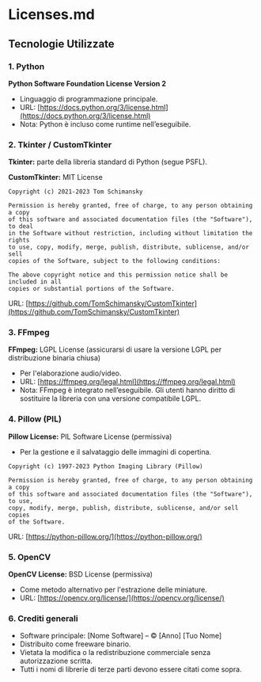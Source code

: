 # Licenses.md

## Tecnologie Utilizzate

### 1. Python
**Python Software Foundation License Version 2**
- Linguaggio di programmazione principale.
- URL: [https://docs.python.org/3/license.html](https://docs.python.org/3/license.html)
- Nota: Python è incluso come runtime nell’eseguibile.

### 2. Tkinter / CustomTkinter
**Tkinter:** parte della libreria standard di Python (segue PSFL).

**CustomTkinter:** MIT License
```
Copyright (c) 2021-2023 Tom Schimansky

Permission is hereby granted, free of charge, to any person obtaining a copy
of this software and associated documentation files (the "Software"), to deal
in the Software without restriction, including without limitation the rights
to use, copy, modify, merge, publish, distribute, sublicense, and/or sell
copies of the Software, subject to the following conditions:

The above copyright notice and this permission notice shall be included in all
copies or substantial portions of the Software.
```
URL: [https://github.com/TomSchimansky/CustomTkinter](https://github.com/TomSchimansky/CustomTkinter)

### 3. FFmpeg
**FFmpeg:** LGPL License (assicurarsi di usare la versione LGPL per distribuzione binaria chiusa)
- Per l'elaborazione audio/video.
- URL: [https://ffmpeg.org/legal.html](https://ffmpeg.org/legal.html)
- Nota: FFmpeg è integrato nell’eseguibile. Gli utenti hanno diritto di sostituire la libreria con una versione compatibile LGPL.

### 4. Pillow (PIL)
**Pillow License:** PIL Software License (permissiva)
- Per la gestione e il salvataggio delle immagini di copertina.
```
Copyright (c) 1997-2023 Python Imaging Library (Pillow)

Permission is hereby granted, free of charge, to any person obtaining a copy
of this software and associated documentation files (the "Software"), to use,
copy, modify, merge, publish, distribute, sublicense, and/or sell copies
of the Software.
```
URL: [https://python-pillow.org/](https://python-pillow.org/)

### 5. OpenCV
**OpenCV License:** BSD License (permissiva)
- Come metodo alternativo per l'estrazione delle miniature.
- URL: [https://opencv.org/license/](https://opencv.org/license/)

### 6. Crediti generali
- Software principale: [Nome Software] – © [Anno] [Tuo Nome]
- Distribuito come freeware binario.
- Vietata la modifica o la redistribuzione commerciale senza autorizzazione scritta.
- Tutti i nomi di librerie di terze parti devono essere citati come sopra.


